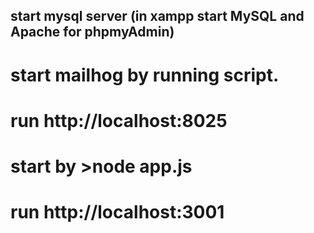 ## start mysql server (in xampp start MySQL and Apache for phpmyAdmin)
# start mailhog by running script. 
# run http://localhost:8025
# start by >node app.js
# run http://localhost:3001

